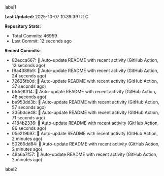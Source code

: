 
label1 
<!-- ACTIVITY_START -->
**Last Updated:** 2025-10-07 10:39:39 UTC

**Repository Stats:**
- Total Commits: 46959
- Last Commit: 12 seconds ago

**Recent Commits:**
- 82ecca667: 🤖 Auto-update README with recent activity (GitHub Action, 12 seconds ago)
- f9a4389b9: 🤖 Auto-update README with recent activity (GitHub Action, 24 seconds ago)
- 72625fb0d: 🤖 Auto-update README with recent activity (GitHub Action, 37 seconds ago)
- bfde9f314: 🤖 Auto-update README with recent activity (GitHub Action, 48 seconds ago)
- be953dd3b: 🤖 Auto-update README with recent activity (GitHub Action, 57 seconds ago)
- 335bdce48: 🤖 Auto-update README with recent activity (GitHub Action, 71 seconds ago)
- 4184b2336: 🤖 Auto-update README with recent activity (GitHub Action, 86 seconds ago)
- 05e219b97: 🤖 Auto-update README with recent activity (GitHub Action, 2 minutes ago)
- 50269dd84: 🤖 Auto-update README with recent activity (GitHub Action, 2 minutes ago)
- 49a6a7f57: 🤖 Auto-update README with recent activity (GitHub Action, 2 minutes ago)
<!-- ACTIVITY_END -->

label2
